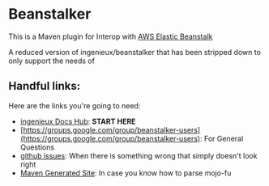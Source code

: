# Beanstalker

This is a Maven plugin for Interop with [AWS Elastic Beanstalk](http://aws.amazon.com/elasticbeanstalk/)

A reduced version of ingenieux/beanstalker that has been stripped down to only support the needs of


## Handful links:

Here are the links you're going to need:

  * [ingenieux Docs Hub](http://docs.ingenieux.com.br/project/beanstalker/): **START HERE**
  * [https://groups.google.com/group/beanstalker-users](https://groups.google.com/group/beanstalker-users): For General Questions
  * [github issues](https://github.com/ingenieux/beanstalker/issues): When there is something wrong that simply doesn't look right
  * [Maven Generated Site](http://beanstalker.ingenieux.com.br/): In case you know how to parse mojo-fu
